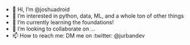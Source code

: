 - 👋 Hi, I’m @joshuadroid
- 👀 I’m interested in python, data, ML, and a whole ton of other things
- 🌱 I’m currently learning the foundations!
- 💞️ I’m looking to collaborate on ...
- 📫 How to reach me:
DM me on :twitter: @jurbandev

<!---
joshuadroid/joshuadroid is a ✨ special ✨ repository because its `README.md` (this file) appears on your GitHub profile.
You can click the Preview link to take a look at your changes.
--->
